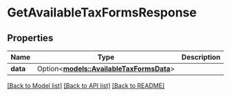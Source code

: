 # GetAvailableTaxFormsResponse

## Properties

Name | Type | Description | Notes
------------ | ------------- | ------------- | -------------
**data** | Option<[**models::AvailableTaxFormsData**](.md)> |  | [optional]

[[Back to Model list]](../README.md#documentation-for-models) [[Back to API list]](../README.md#documentation-for-api-endpoints) [[Back to README]](../README.md)
